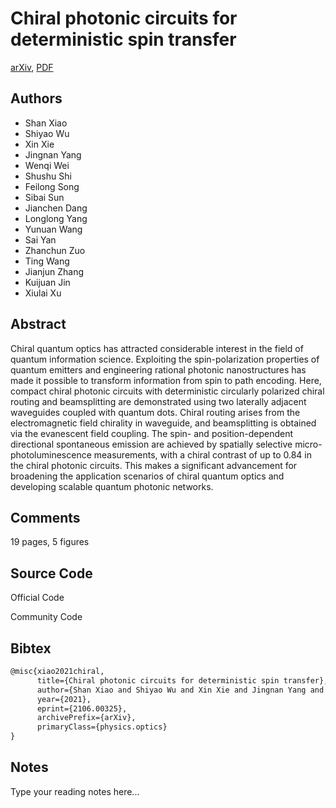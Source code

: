 
# Chiral photonic circuits for deterministic spin transfer

[arXiv](https://arxiv.org/abs/2106.0325), [PDF](https://arxiv.org/pdf/2106.0325.pdf)

## Authors

- Shan Xiao
- Shiyao Wu
- Xin Xie
- Jingnan Yang
- Wenqi Wei
- Shushu Shi
- Feilong Song
- Sibai Sun
- Jianchen Dang
- Longlong Yang
- Yunuan Wang
- Sai Yan
- Zhanchun Zuo
- Ting Wang
- Jianjun Zhang
- Kuijuan Jin
- Xiulai Xu

## Abstract

Chiral quantum optics has attracted considerable interest in the field of quantum information science. Exploiting the spin-polarization properties of quantum emitters and engineering rational photonic nanostructures has made it possible to transform information from spin to path encoding. Here, compact chiral photonic circuits with deterministic circularly polarized chiral routing and beamsplitting are demonstrated using two laterally adjacent waveguides coupled with quantum dots. Chiral routing arises from the electromagnetic field chirality in waveguide, and beamsplitting is obtained via the evanescent field coupling. The spin- and position-dependent directional spontaneous emission are achieved by spatially selective micro-photoluminescence measurements, with a chiral contrast of up to 0.84 in the chiral photonic circuits. This makes a significant advancement for broadening the application scenarios of chiral quantum optics and developing scalable quantum photonic networks.

## Comments

19 pages, 5 figures

## Source Code

Official Code



Community Code



## Bibtex

```tex
@misc{xiao2021chiral,
      title={Chiral photonic circuits for deterministic spin transfer}, 
      author={Shan Xiao and Shiyao Wu and Xin Xie and Jingnan Yang and Wenqi Wei and Shushu Shi and Feilong Song and Sibai Sun and Jianchen Dang and Longlong Yang and Yunuan Wang and Sai Yan and Zhanchun Zuo and Ting Wang and Jianjun Zhang and Kuijuan Jin and Xiulai Xu},
      year={2021},
      eprint={2106.00325},
      archivePrefix={arXiv},
      primaryClass={physics.optics}
}
```

## Notes

Type your reading notes here...

